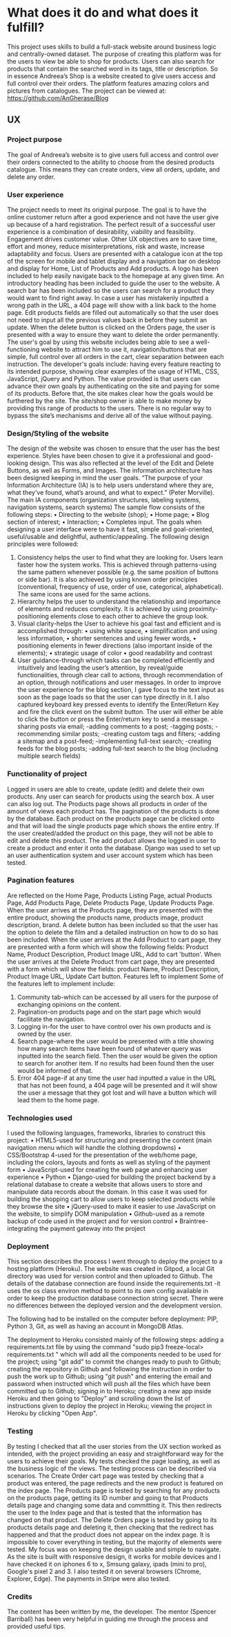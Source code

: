 # What does it do and what does it fulfill?
This project uses skills to build a full-stack website around business logic and centrally-owned dataset. The purpose of creating this platform was for the users to view be able to shop for products. Users can also search for products that contain the searched word in its tags, title or description. So in essence Andreea’s Shop is a website created to give users access and full control over their orders. The platform features amazing colors and pictures from catalogues. The project can be viewed at: 
https://github.com/AnGherase/Blog
## UX
### Project purpose
The goal of Andreea’s website is to give users full access and control over their orders connected to the ability to choose from the desired products catalogue. This means they can create orders, view all orders, update, and delete any order.
### User experience
The project needs to meet its original purpose. The goal is to have the online customer return after a good experience and not have the user give up because of a hard registration. The perfect result of a successful user experience is a combination of desirability, viability and feasibility. Engagement drives customer value. Other UX objectives are to save time, effort and money, reduce misinterpretations, risk and waste, increase adaptability and focus. 
Users are presented with a catalogue icon at the top of the screen for mobile and tablet display and a navigation bar on desktop and display for Home, List of Products and Add products. A logo has been included to help easily navigate back to the homepage at any given time. An introductory heading has been included to guide the user to the website. A search bar has been included so the users can search for a product they would want to find right away. In case a user has mistakenly inputted a wrong path in the URL, a 404 page will show with a link back to the home page. Edit products fields are filled out automatically so that the user does not need to input all the previous values back in before they submit an update. When the delete button is clicked on the Orders page, the user is presented with a way to ensure they want to delete the order permanently.
The user's goal by using this website includes being able to see a well-functioning website to attract him to use it, navigation/buttons that are simple, full control over all orders in the cart, clear separation between each instruction.
The developer's goals include: having every feature reacting to its intended purpose, showing clear examples of the usage of HTML, CSS, JavaScript, jQuery and Python.
The value provided is that users can advance their own goals by authenticating on the site and paying for some of its products. Before that, the site makes clear how the goals would be furthered by the site. The site/shop owner is able to make money by providing this range of products to the users. There is no regular way to bypass the site’s mechanisms and derive all of the value without paying.
### Design/Styling of the website
The design of the website was chosen to ensure that the user has the best experience. Styles have been chosen to give it a professional and good-looking design. This was also reflected at the level of the Edit and Delete Buttons, as well as Forms, and Images.
The information architecture has been designed keeping in mind the user goals. “The purpose of your Information Architecture (IA) is to help users understand where they are, what they’ve found, what’s around, and what to expect.” (Peter Morville). The main IA components (organization structures, labeling systems, navigation systems, search systems)
The sample flow consists of the following steps:
•	Directing to the website (shop);
•	Home page;
•	Blog section of interest;
•	Interaction;
•	Completes input.
The goals when designing a user interface were to have it fast, simple and goal-oriented, useful/usable and delightful, authentic/appealing.
The following design principles were followed:
1.	Consistency helps the user to find what they are looking for. Users learn faster how the system works. This is achieved through patterns-using the same pattern whenever possible (e.g. the same position of buttons or side bar). It is also achieved by using known order principles (conventional, frequency of use, order of use, categorical, alphabetical). The same icons are used for the same actions.
2.	Hierarchy helps the user to understand the relationship and importance of elements and reduces complexity. It is achieved by using proximity-positioning elements close to each other to achieve the group look.
3.	Visual clarity-helps the User to achieve his goal fast and efficient and is accomplished through:
•	using white space, 
•	simplification and using less information,
•	shorter sentences and using fewer words, 
•	positioning elements in fewer directions (also important inside of the elements);
•	strategic usage of color
•	good readability and contrast
4.	User guidance-through which tasks can be completed efficiently and intuitively and leading the user’s attention, by reveal/guide functionalities, through clear call to actions, through recommendation of an option, through notifications and user messages.
In order to improve the user experience for the blog section, I gave focus to the text input as soon as the page loads so that the user can type directly in it. I also captured keyboard key pressed events to identify the Enter/Return Key and fire the click event on the submit button. The user will either be able to click the button or press the Enter/return key to send a message.
-sharing posts via email;
-adding comments to a post;
-tagging posts;
-recommending similar posts;
-creating custom tags and filters;
-adding a sitemap and a post-feed;
-implementing full-text search;
-creating feeds for the blog posts;
-adding full-text search to the blog (including multiple search fields)
### Functionality of project
Logged in users are able to create, update (edit) and delete their own products. Any user can search for products using the search box. A user can also log out. The Products page shows all products in order of the amount of views each product has. The pagination of the products is done by the database. Each product on the products page can be clicked onto and that will load the single products page which shows the entire entry. If the user created/added the product on this page, they will not be able to edit and delete this product. The add product allows the logged in user to create a product and enter it onto the database. Django was used to set up an user authentication system and user account system which has been tested.
### Pagination features
Are reflected on the Home Page, Products Listing Page, actual Products Page, Add Products Page, Delete Products Page, Update Products Page. When the user arrives at the Products page, they are presented with the entire product, showing the products name, products image, product description, brand. A delete button has been included so that the user has the option to delete the film and a detailed instruction on how to do so has been included.
When the user arrives at the Add Product to cart page, they are presented with a form which will show the following fields: Product Name, Product Description, Product Image URL, Add to cart 'button'.
When the user arrives at the Delete Product from cart page, they are presented with a form which will show the fields: product Name, Product Description, Product Image URL, Update Cart button.
Features left to implement
Some of the features left to implement include:
1.	Community tab-which can be accessed by all users for the purpose of exchanging opinions on the content.
2.	Pagination-on products page and on the start page which would facilitate the navigation.
3.	Logging in-for the user to have control over his own products and is owned by the user.
4.	Search page-where the user would be presented with a title showing how many search items have been found of whatever query was inputted into the search field. Then the user would be given the option to search for another item. If no results had been found then the user would be informed of that.
5.	Error 404 page-if at any time the user had inputted a value in the URL that has not been found, a 404 page will be presented and it will show the user a message that they got lost and will have a button which will lead them to the home page.

### Technologies used
I used the following languages, frameworks, libraries to construct this project:
•	HTML5-used for structuring and presenting the content (main navigation menu which will handle the clothing dropdowns)
•	CSS/Bootstrap 4-used for the presentation of the web/home page, including the colors, layouts and fonts as well as styling of the payment form
•	JavaScript-used for creating the web page and enhancing user experience
•	Python
•	Django-used for building the project backend by a relational database to create a website that allows users to store and manipulate data records about the domain. In this case it was used for building the shopping cart to allow users to keep selected products while they browse the site
•	jQuery-used to make it easier to use JavaScript on the website, to simplify DOM manipulation
•	Github-used as a remote backup of code used in the project and for version control
•	Braintree-integrating the payment gateway into the project
### Deployment
This section describes the process I went through to deploy the project to a hosting platform (Heroku). The website was created in Gitpod, a local Git directory was used for version control and then uploaded to Github.  The details of the database connection are found inside the requirements.txt -it uses the os class environ method to point to its own config available in order to keep the production database connection string secret. There were no differences between the deployed version and the development version.

The following had to be installed on the computer before deployment: PIP, Python 3, Git, as well as having an account in MongoDB Atlas.

The deployment to Heroku consisted mainly of the following steps: adding a requirements.txt file by using the command "sudo pip3 freeze-local> requirements.txt " which will add all the components needed to be used for the project; using "git add" to commit the changes ready to push to Github; creating the repository in Github and following the instruction in order to push the work up to Github; using "git push" and entering the email and password when instructed which will push all the files which have been committed up to Github; signing in to Heroku; creating a new app inside Heroku and then going to "Deploy" and scrolling down the list of instructions given to deploy the project in Heroku; viewing the project in Heroku by clicking "Open App".
### Testing
By testing I checked that all the user stories from the UX section worked as intended, with the project providing an easy and straightforward way for the users to achieve their goals. My tests checked the page loading, as well as the business logic of the views. The testing process can be described via scenarios.
The Create Order cart page was tested by checking that a product was entered, the page redirects and the new product is featured on the index page. The Products page is tested by searching for any products on the products page, getting its ID number and going to that Products details page and changing some data and committing it. This then redirects the user to the Index page and that is tested that the information has changed on that product. The Delete Orders page is tested by going to its products details page and deleting it, then checking that the redirect has happened and that the product does not appear on the index page. It is impossible to cover everything in testing, but the majority of elements were tested. My focus was on keeping the design usable and simple to navigate. As the site is built with responsive design, it works for mobile devices and I have checked it on iphones 6 to x, Smsung galaxy, ipads (mini to pro), Google's pixel 2 and 3. I also tested it on several browsers (Chrome, Explorer, Edge).
The payments in Stripe were also tested. 
### Credits
The content has been written by me, the developer. The mentor (Spencer Barriball) has been very helpful in guiding me through the process and provided useful tips.

